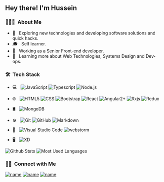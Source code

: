 
## Hey there! I'm Hussein

### 👨🏻‍💻 &nbsp;About Me

- 🤔 &nbsp; Exploring new technologies and developing software solutions and quick hacks.
- 🎓 &nbsp; Self learner.
- 💼 &nbsp; Working as a Senior Front-end developer.
- 🌱 &nbsp; Learning more about Web Technologies, Systems Design and Dev-ops.

### 🛠 &nbsp;Tech Stack

- 💻 &nbsp;
  ![JavaScript](https://img.shields.io/badge/-JavaScript-333333?style=flat&logo=javascript)
  ![Typescript](https://img.shields.io/badge/-Typescript-333333?style=flat&logo=Typescript)
  ![Node.js](https://img.shields.io/badge/-Node.js-333333?style=flat&logo=node.js)

- 🌐 &nbsp;
  ![HTML5](https://img.shields.io/badge/-HTML5-333333?style=flat&logo=HTML5)
  ![CSS](https://img.shields.io/badge/-CSS-333333?style=flat&logo=CSS3&logoColor=1572B6)
  ![Bootstrap](https://img.shields.io/badge/-Bootstrap-333333?style=flat&logo=bootstrap&logoColor=563D7C)
  ![React](https://img.shields.io/badge/-React-333333?style=flat&logo=react)
  ![Angular2+](https://img.shields.io/badge/-Angular-333333?style=flat&logo=Angular)
  ![Rxjs](https://img.shields.io/badge/-Rxjs-333333?style=flat&logo=Rxjs)
  ![Redux](https://img.shields.io/badge/-Redux-333333?style=flat&logo=Redux)
- 🛢 &nbsp;
  ![MongoDB](https://img.shields.io/badge/-MongoDB-333333?style=flat&logo=mongodb)
- ⚙️ &nbsp;
  ![Git](https://img.shields.io/badge/-Git-333333?style=flat&logo=git)
  ![GitHub](https://img.shields.io/badge/-GitHub-333333?style=flat&logo=github)
  ![Markdown](https://img.shields.io/badge/-Markdown-333333?style=flat&logo=markdown)
- 🔧 &nbsp;
  ![Visual Studio Code](https://img.shields.io/badge/-Visual%20Studio%20Code-333333?style=flat&logo=visual-studio-code&logoColor=007ACC)
  ![webstorm](https://img.shields.io/badge/-webstorm-333333?style=flat&logo=webstorm)
- 🖥 &nbsp;
  ![XD](https://img.shields.io/badge/-xd-333333?style=flat&logo=adobe-xd)




![Github Stats](https://github-readme-stats.vercel.app/api?username=husseinAbdElaziz&theme=buefy&show_icons=true)
![Most Used Languages](https://github-readme-stats.vercel.app/api/top-langs/?username=husseinAbdElaziz&theme=buefy&layout=compact)


### 🤝🏻 &nbsp;Connect with Me

[![name](https://img.shields.io/badge/LinkedIn-Hussein%20AbdElaziz-blue?style=flat-square&logo)](https://www.linkedin.com/in/husseinAbdElaziz/)
[![name](https://img.shields.io/badge/Instagram-hussein_abdelaziz-blue?style=flat-square&logo=instagram)](https://www.instagram.com/hussein_abdelaziz/)
[![name](https://img.shields.io/badge/Email-husseinabdelaziz8@gmail.com-blue?style=flat-square&logo=gmail)](mailto:husseinabdelaziz8@gmail.com)


